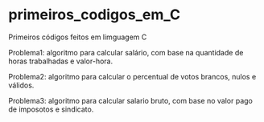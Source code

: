 # primeiros_codigos_em_C
Primeiros códigos feitos em limguagem C

Problema1: algoritmo para calcular salário, com base na quantidade de horas trabalhadas e valor-hora.

Problema2:  algoritmo para calcular o percentual de votos brancos, nulos e válidos.

Problema3: algoritmo para calcular salario bruto, com base no valor pago de imposotos e sindicato.

